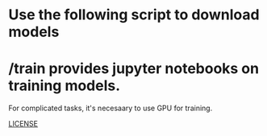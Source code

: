 # Use the following script to download models
####


# /train provides jupyter notebooks on training models.
For complicated tasks, it's necesaary to use GPU for training.
    
[LICENSE](LICENSE.md)
